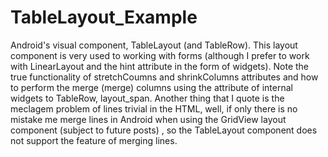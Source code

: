 # TableLayout_Example
Android's visual component, TableLayout (and TableRow). This layout component is very used to working with forms (although I prefer to work with LinearLayout and the hint attribute in the form of widgets). Note the true functionality of stretchCoumns and shrinkColumns attributes and how to perform the merge (merge) columns using the attribute of internal widgets to TableRow, layout_span. Another thing that I quote is the meclagem problem of lines trivial in the <table> HTML, well, if only there is no mistake me merge lines in Android when using the GridView layout component (subject to future posts) , so the TableLayout component does not support the feature of merging lines.
